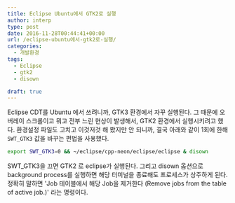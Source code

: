 ```yaml
---
title: Eclipse Ubuntu에서 GTK2로 실행
author: interp
type: post
date: 2016-11-28T00:44:41+00:00
url: /eclipse-ubuntu에서-gtk2로-실행/
categories:
  - 개발환경
tags:
  - Eclipse
  - gtk2
  - disown

draft: true
---
```

Eclipse CDT를 Ubuntu 에서 쓰려니까, GTK3 환경에서 자꾸 실행된다. 그 때문에 오버레이 스크롤이고 뭐고 전부 느린 현상이 발생해서, GTK2 환경에서 실행시키려고 했다. 환경설정 파일도 고치고 이것저것 해 봤지만 안 되니까, 결국 아래와 같이 1회에 한해 `SWT_GTK3` 값을 바꾸는 편법을 사용했다.

```bash
export SWT_GTK3=0 && ~/eclipse/cpp-neon/eclipse/eclipse & disown
```

SWT_GTK3을 끄면 GTK2 로 eclipse가 실행된다. 그리고 disown 옵션으로 background process를 실행하면 해당 터미널을 종료해도 프로세스가 상주하게 된다. 정확히 말하면 'Job 테이블에서 해당 Job을 제거한다 (Remove jobs from the table of active job.)' 라는 명령이다.
